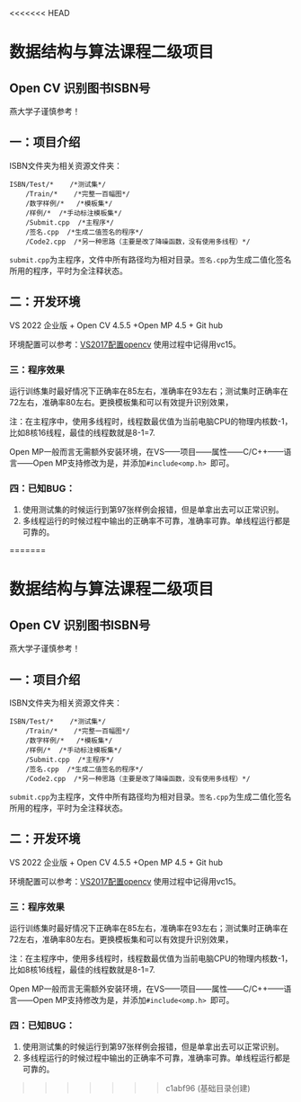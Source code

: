 <<<<<<< HEAD
# 数据结构与算法课程二级项目

## Open CV 识别图书ISBN号

燕大学子谨慎参考！

## 一：项目介绍

ISBN文件夹为相关资源文件夹：

```
ISBN/Test/*    /*测试集*/
	/Train/*    /*完整一百幅图*/
	/数字样例/*   /*模板集*/
	/样例/*  /*手动标注模板集*/
	/Submit.cpp  /*主程序*/
	/签名.cpp  /*生成二值签名的程序*/
	/Code2.cpp  /*另一种思路（主要是改了降噪函数，没有使用多线程）*/
```

`submit.cpp`为主程序，文件中所有路径均为相对目录。`签名.cpp`为生成二值化签名所用的程序，平时为全注释状态。



## 二：开发环境

VS 2022 企业版 + Open CV 4.5.5 +Open MP 4.5 + Git hub

环境配置可以参考：[VS2017配置opencv](https://blog.csdn.net/qq_41175905/article/details/80560429?utm_medium=distribute.wap_relevant.none-task-blog-2~default~baidujs_baidulandingword~default-0.wap_blog_relevant_default&spm=1001.2101.3001.4242.1&utm_relevant_index=3) 使用过程中记得用vc15。

### 三：程序效果

运行训练集时最好情况下正确率在85左右，准确率在93左右；测试集时正确率在72左右，准确率80左右。更换模板集和可以有效提升识别效果，

注：在主程序中，使用多线程时，线程数最优值为当前电脑CPU的物理内核数-1，比如8核16线程，最佳的线程数就是8-1=7.

Open MP一般而言无需额外安装环境，在VS——项目——属性——C/C++——语言——Open MP支持修改为是，并添加`#include<omp.h> `即可。

### 四：已知BUG：

1. 使用测试集的时候运行到第97张样例会报错，但是单拿出去可以正常识别。
2. 多线程运行的时候过程中输出的正确率不可靠，准确率可靠。单线程运行都是可靠的。

=======
# 数据结构与算法课程二级项目

## Open CV 识别图书ISBN号

燕大学子谨慎参考！

## 一：项目介绍

ISBN文件夹为相关资源文件夹：

```
ISBN/Test/*    /*测试集*/
	/Train/*    /*完整一百幅图*/
	/数字样例/*   /*模板集*/
	/样例/*  /*手动标注模板集*/
	/Submit.cpp  /*主程序*/
	/签名.cpp  /*生成二值签名的程序*/
	/Code2.cpp  /*另一种思路（主要是改了降噪函数，没有使用多线程）*/
```

`submit.cpp`为主程序，文件中所有路径均为相对目录。`签名.cpp`为生成二值化签名所用的程序，平时为全注释状态。



## 二：开发环境

VS 2022 企业版 + Open CV 4.5.5 +Open MP 4.5 + Git hub

环境配置可以参考：[VS2017配置opencv](https://blog.csdn.net/qq_41175905/article/details/80560429?utm_medium=distribute.wap_relevant.none-task-blog-2~default~baidujs_baidulandingword~default-0.wap_blog_relevant_default&spm=1001.2101.3001.4242.1&utm_relevant_index=3) 使用过程中记得用vc15。

### 三：程序效果

运行训练集时最好情况下正确率在85左右，准确率在93左右；测试集时正确率在72左右，准确率80左右。更换模板集和可以有效提升识别效果，

注：在主程序中，使用多线程时，线程数最优值为当前电脑CPU的物理内核数-1，比如8核16线程，最佳的线程数就是8-1=7.

Open MP一般而言无需额外安装环境，在VS——项目——属性——C/C++——语言——Open MP支持修改为是，并添加`#include<omp.h> `即可。

### 四：已知BUG：

1. 使用测试集的时候运行到第97张样例会报错，但是单拿出去可以正常识别。
2. 多线程运行的时候过程中输出的正确率不可靠，准确率可靠。单线程运行都是可靠的。

>>>>>>> c1abf96 (基础目录创建)

